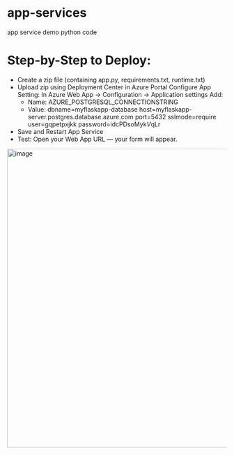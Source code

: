 # app-services
app service demo python code



# Step-by-Step to Deploy:
- Create a zip file (containing app.py, requirements.txt, runtime.txt)
- Upload zip using Deployment Center in Azure Portal
Configure App Setting:
    In Azure Web App → Configuration → Application settings
Add:
    - Name: AZURE_POSTGRESQL_CONNECTIONSTRING
    - Value: dbname=myflaskapp-database host=myflaskapp-server.postgres.database.azure.com port=5432 sslmode=require user=gqpetpxjkk password=idcPDsoMyk$V$qLr
- Save and Restart App Service
- Test: Open your Web App URL — your form will appear.
<img width="685" alt="image" src="https://github.com/user-attachments/assets/46f9c6c1-107e-41c8-8ea6-47868c04a644" />

